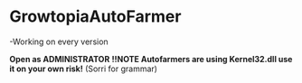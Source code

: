 # GrowtopiaAutoFarmer
-Working on every version

**Open as ADMINISTRATOR**
**!!NOTE Autofarmers are using Kernel32.dll use it on your own risk!** (Sorri for grammar)
